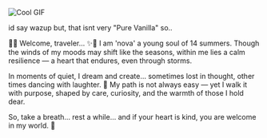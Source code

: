 ![Cool GIF](https://64.media.tumblr.com/4bf4af7321a326cb873ff1923d7ad008/a7f18038804ecfcd-d7/s400x600/45e974fd5b11cc0ce68a0efae0bd7187ad031cd7.gifv)

id say wazup but, that isnt very "Pure Vanilla" so..

🌿✨ Welcome, traveler... ✨🌿
I am 'nova' a young soul of 14 summers. 
Though the winds of my moods may shift like the seasons, within me lies a calm resilience — a heart that endures, even through storms.

In moments of quiet, I dream and create… sometimes lost in thought, other times dancing with laughter. 🌿
My path is not always easy — yet I walk it with purpose, shaped by care, curiosity, and the warmth of those I hold dear.

So, take a breath… rest a while… and if your heart is kind, you are welcome in my world. 🌿
